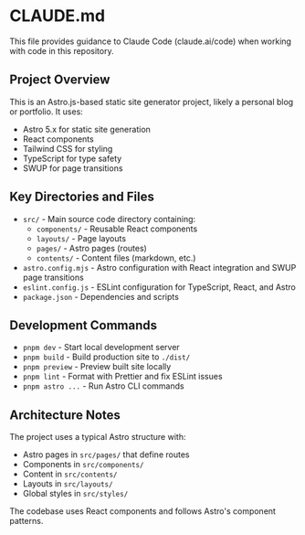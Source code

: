 # CLAUDE.md

This file provides guidance to Claude Code (claude.ai/code) when working with code in this repository.

## Project Overview

This is an Astro.js-based static site generator project, likely a personal blog or portfolio. It uses:
- Astro 5.x for static site generation
- React components 
- Tailwind CSS for styling
- TypeScript for type safety
- SWUP for page transitions

## Key Directories and Files

- `src/` - Main source code directory containing:
  - `components/` - Reusable React components
  - `layouts/` - Page layouts 
  - `pages/` - Astro pages (routes)
  - `contents/` - Content files (markdown, etc.)
- `astro.config.mjs` - Astro configuration with React integration and SWUP page transitions
- `eslint.config.js` - ESLint configuration for TypeScript, React, and Astro
- `package.json` - Dependencies and scripts

## Development Commands

- `pnpm dev` - Start local development server
- `pnpm build` - Build production site to `./dist/`
- `pnpm preview` - Preview built site locally
- `pnpm lint` - Format with Prettier and fix ESLint issues
- `pnpm astro ...` - Run Astro CLI commands

## Architecture Notes

The project uses a typical Astro structure with:
- Astro pages in `src/pages/` that define routes
- Components in `src/components/` 
- Content in `src/contents/`
- Layouts in `src/layouts/`
- Global styles in `src/styles/`

The codebase uses React components and follows Astro's component patterns.